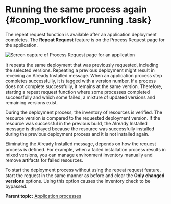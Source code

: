 # Running the same process again {#comp_workflow_running .task}

The repeat request function is available after an application deployment completes. The **Repeat Request** feature is on the Process Request page for the application.

![Screen capture of Process Request page for an application](../images/repeatrestart.jpg)

It repeats the same deployment that was previously requested, including the selected versions. Repeating a previous deployment might result in receiving an Already Installed message. When an application process step completes successfully, it is tagged with a version number. If a process does not complete successfully, it remains at the same version. Therefore, starting a repeat request function where some processes completed successfully and which some failed, a mixture of updated versions and remaining versions exist.

During the deployment process, the inventory of resources is verified. The resource version is compared to the requested deployment version. If the resource was successful in the previous build, the Already Installed message is displayed because the resource was successfully installed during the previous deployment process and it is not installed again.

Eliminating the Already Installed message, depends on how the request process is defined. For example, when a failed installation process results in mixed versions, you can manage environment inventory manually and remove artifacts for failed resources.

To start the deployment process without using the repeat request feature, start the request in the same manner as before and clear the **Only changed versions** options. Using this option causes the inventory check to be bypassed.

**Parent topic:** [Application processes](../topics/app_process.md)


